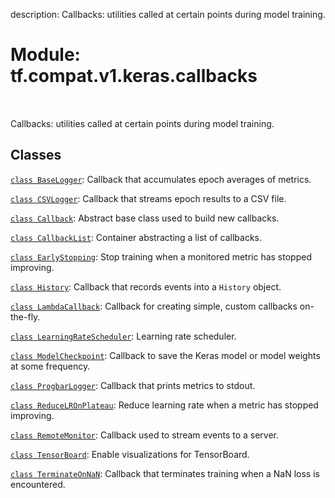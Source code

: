 description: Callbacks: utilities called at certain points during model training.

<div itemscope itemtype="http://developers.google.com/ReferenceObject">
<meta itemprop="name" content="tf.compat.v1.keras.callbacks" />
<meta itemprop="path" content="Stable" />
</div>

# Module: tf.compat.v1.keras.callbacks

<!-- Insert buttons and diff -->

<table class="tfo-notebook-buttons tfo-api nocontent" align="left">

</table>



Callbacks: utilities called at certain points during model training.



## Classes

[`class BaseLogger`](../../../../tf/keras/callbacks/BaseLogger.md): Callback that accumulates epoch averages of metrics.

[`class CSVLogger`](../../../../tf/keras/callbacks/CSVLogger.md): Callback that streams epoch results to a CSV file.

[`class Callback`](../../../../tf/keras/callbacks/Callback.md): Abstract base class used to build new callbacks.

[`class CallbackList`](../../../../tf/keras/callbacks/CallbackList.md): Container abstracting a list of callbacks.

[`class EarlyStopping`](../../../../tf/keras/callbacks/EarlyStopping.md): Stop training when a monitored metric has stopped improving.

[`class History`](../../../../tf/keras/callbacks/History.md): Callback that records events into a `History` object.

[`class LambdaCallback`](../../../../tf/keras/callbacks/LambdaCallback.md): Callback for creating simple, custom callbacks on-the-fly.

[`class LearningRateScheduler`](../../../../tf/keras/callbacks/LearningRateScheduler.md): Learning rate scheduler.

[`class ModelCheckpoint`](../../../../tf/keras/callbacks/ModelCheckpoint.md): Callback to save the Keras model or model weights at some frequency.

[`class ProgbarLogger`](../../../../tf/keras/callbacks/ProgbarLogger.md): Callback that prints metrics to stdout.

[`class ReduceLROnPlateau`](../../../../tf/keras/callbacks/ReduceLROnPlateau.md): Reduce learning rate when a metric has stopped improving.

[`class RemoteMonitor`](../../../../tf/keras/callbacks/RemoteMonitor.md): Callback used to stream events to a server.

[`class TensorBoard`](../../../../tf/compat/v1/keras/callbacks/TensorBoard.md): Enable visualizations for TensorBoard.

[`class TerminateOnNaN`](../../../../tf/keras/callbacks/TerminateOnNaN.md): Callback that terminates training when a NaN loss is encountered.

